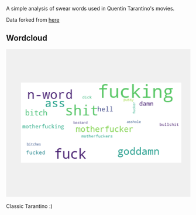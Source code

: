 A simple analysis of swear words used in Quentin Tarantino's movies.

Data forked from [here](https://github.com/fivethirtyeight/data/tree/master/tarantino)

## Wordcloud

![alt text](https://github.com/iyer-karthik/random/blob/master/tarantino/tarantino_wc.png)

Classic Tarantino :)
